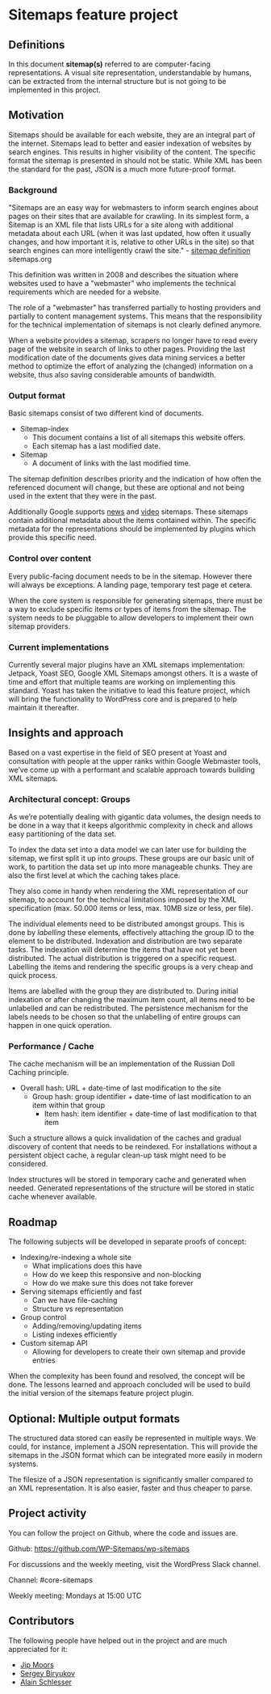 # Sitemaps feature project

## Definitions

In this document **sitemap(s)** referred to are computer-facing representations. A visual site representation, understandable by humans, can be extracted from the internal structure but is not going to be implemented in this project.

## Motivation

Sitemaps should be available for each website, they are an integral part of the internet. Sitemaps lead to better and easier indexation of websites by search engines. This results in higher visibility of the content. The specific format the sitemap is presented in should not be static. While XML has been the standard for the past, JSON is a much more future-proof format. 

### Background

"Sitemaps are an easy way for webmasters to inform search engines about pages on their sites that are available for crawling. In its simplest form, a Sitemap is an XML file that lists URLs for a site along with additional metadata about each URL (when it was last updated, how often it usually changes, and how important it is, relative to other URLs in the site) so that search engines can more intelligently crawl the site." - [sitemap definition](http://www.sitemaps.org/protocol.html) sitemaps.org

This definition was written in 2008 and describes the situation where websites used to have a "webmaster" who implements the technical requirements which are needed for a website.

The role of a "webmaster" has transferred partially to hosting providers and partially to content management systems. This means that the responsibility for the technical implementation of sitemaps is not clearly defined anymore.

When a website provides a sitemap, scrapers no longer have to read every page of the website in search of links to other pages. Providing the last modification date of the documents gives data mining services a better method to optimize the effort of analyzing the (changed) information on a website, thus also saving considerable amounts of bandwidth.

### Output format

Basic sitemaps consist of two different kind of documents.

* Sitemap-index
    * This document contains a list of all sitemaps this website offers.
    * Each sitemap has a last modified date.
* Sitemap
    * A document of links with the last modified time.

The sitemap definition describes priority and the indication of how often the referenced document will change, but these are optional and not being used in the extent that they were in the past.

Additionally Google supports [news](https://support.google.com/news/publisher/answer/74288?hl=en) and [video](https://developers.google.com/webmasters/videosearch/sitemaps) sitemaps. These sitemaps contain additional metadata about the items contained within. The specific metadata for the representations should be implemented by plugins which provide this specific need.

### Control over content

Every public-facing document needs to be in the sitemap. However there will always be exceptions. A landing page, temporary test page et cetera.

When the core system is responsible for generating sitemaps, there must be a way to exclude specific items or types of items from the sitemap. The system needs to be pluggable to allow developers to implement their own sitemap providers.

### Current implementations

Currently several major plugins have an XML sitemaps implementation: Jetpack, Yoast SEO, Google XML Sitemaps amongst others. It is a waste of time and effort that multiple teams are working on implementing this standard. Yoast has taken the initiative to lead this feature project, which will bring the functionality to WordPress core and is prepared to help maintain it thereafter.

## Insights and approach

Based on a vast expertise in the field of SEO present at Yoast and consultation with people at the upper ranks within Google Webmaster tools, we’ve come up with a performant and scalable approach towards building XML sitemaps.

### Architectural concept: Groups

As we’re potentially dealing with gigantic data volumes, the design needs to be done in a way that it keeps algorithmic complexity in check and allows easy partitioning of the data set.

To index the data set into a data model we can later use for building the sitemap, we first split it up into *groups*. These groups are our basic unit of work, to partition the data set up into more manageable chunks. They are also the first level at which the caching takes place.

They also come in handy when rendering the XML representation of our sitemap, to account for the technical limitations imposed by the XML specification (max. 50.000 items or less, max. 10MB size or less, per file).

The individual elements need to be distributed amongst groups. This is done by *labelling* these elements, effectively attaching the group ID to the element to be distributed. Indexation and distribution are two separate tasks. The indexation will determine the items that have not yet been distributed. The actual distribution is triggered on a specific request. Labelling the items and rendering the specific groups is a very cheap and quick process.

Items are labelled with the group they are distributed to. During initial indexation or after changing the maximum item count, all items need to be unlabelled and can be redistributed. The persistence mechanism for the labels needs to be chosen so that the unlabelling of entire groups can happen in one quick operation.

### Performance / Cache

The cache mechanism will be an implementation of the Russian Doll Caching principle.

* Overall hash: URL + date-time of last modification to the site
    * Group hash: group identifier + date-time of last modification to an item within that group
        * Item hash: item identifier + date-time of last modification to that item

Such a structure allows a quick invalidation of the caches and gradual discovery of content that needs to be reindexed. For installations without a persistent object cache, a regular clean-up task might need to be considered.

Index structures will be stored in temporary cache and generated when needed. Generated representations of the structure will be stored in static cache whenever available.

## Roadmap

The following subjects will be developed in separate proofs of concept:

* Indexing/re-indexing a whole site
    * What implications does this have
    * How do we keep this responsive and non-blocking
    * How do we make sure this does not take forever
* Serving sitemaps efficiently and fast
    * Can we have file-caching
    * Structure vs representation
* Group control
    * Adding/removing/updating items
    * Listing indexes efficiently
* Custom sitemap API
    * Allowing for developers to create their own sitemap and provide entries

When the complexity has been found and resolved, the concept will be done. The lessons learned and approach concluded will be used to build the initial version of the sitemaps feature project plugin.

## Optional: Multiple output formats

The structured data stored can easily be represented in multiple ways. We could, for instance, implement a JSON representation. This will provide the sitemaps in the JSON format which can be integrated more easily in modern systems.

The filesize of a JSON representation is significantly smaller compared to an XML representation. It is also easier, faster and thus cheaper to parse.

## Project activity

You can follow the project on Github, where the code and issues are.

Github: https://github.com/WP-Sitemaps/wp-sitemaps

For discussions and the weekly meeting, visit the WordPress Slack channel.

Channel: #core-sitemaps

Weekly meeting: Mondays at 15:00 UTC

## Contributors

The following people have helped out in the project and are much appreciated for it:

* [Jip Moors](https://profiles.wordpress.org/jipmoors)
* [Sergey Biryukov](https://profiles.wordpress.org/sergeybiryukov)
* [Alain Schlesser](https://profiles.wordpress.org/alain-schlesser)

